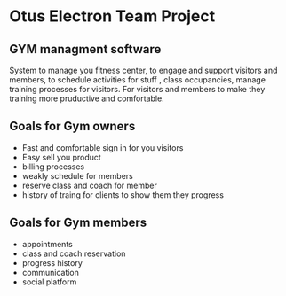 # Otus Electron Team Project

## GYM managment software
System to manage you fitness center, to engage and support visitors and members, to schedule activities for stuff , class occupancies, manage training processes for visitors. 
For visitors and members to make they training more pruductive and comfortable.

## Goals for Gym owners
- Fast and comfortable sign in for you visitors
- Easy sell you product
- billing processes
- weakly schedule for members
- reserve class and coach for member
- history of traing for clients to show them they progress

## Goals for Gym members 
- appointments 
- class and coach reservation
- progress history
- communication
- social platform